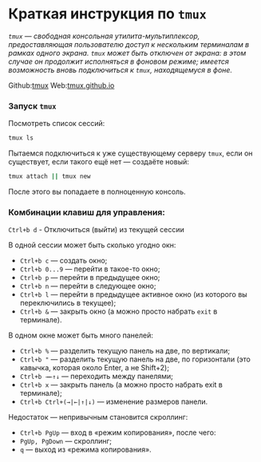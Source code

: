 # Краткая инструкция по `tmux`

_`tmux` — свободная консольная утилита-мультиплексор, предоставляющая пользователю доступ к нескольким терминалам в рамках одного экрана. `tmux` может быть отключен от экрана: в этом случае он продолжит исполняться в фоновом режиме; имеется возможность вновь подключиться к `tmux`, находящемуся в фоне._

Github:[tmux](https://github.com/tmux) Web:[tmux.github.io](https://tmux.github.io)

### Запуск `tmux`
Посмотреть список сессий:
```Bash
tmux ls 
``` 
Пытаемся подключиться к уже существующему серверу `tmux`, если он существует, если такого ещё нет — создаёте новый:
```bash
tmux attach || tmux new 
```
После этого вы попадаете в полноценную консоль.

### Комбинации клавиш для управления:

`Ctrl+b d` - Отключиться (выйти) из текущей сессии

В одной сессии может быть сколько угодно окн:
- `Ctrl+b c` — создать окно;
- `Ctrl+b 0...9` — перейти в такое-то окно;
- `Ctrl+b p` — перейти в предыдущее окно;
- `Ctrl+b n` — перейти в следующее окно;
- `Ctrl+b l` — перейти в предыдущее активное окно (из которого вы переключились в текущее);
- `Ctrl+b &` — закрыть окно (а можно просто набрать `exit` в терминале).

В одном окне может быть много панелей:
- `Ctrl+b %` — разделить текущую панель на две, по вертикали;
- `Ctrl+b "` — разделить текущую панель на две, по горизонтали (это кавычка, которая около Enter, а не Shift+2);
- `Ctrl+b →←↑↓` — переходить между панелями;
- `Ctrl+b x` — закрыть панель (а можно просто набрать exit в терминале);
- `Ctrl+b Ctrl+(→|←|↑|↓)` — изменение размеров панели.

Недостаток — непривычным становится скроллинг:
- `Ctrl+b PgUp` — вход в «режим копирования», после чего:
- `PgUp, PgDown` — скроллинг;
- `q` — выход из «режима копирования».


